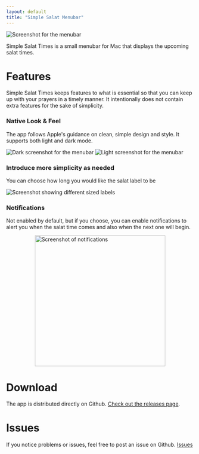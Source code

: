 ```yaml
---
layout: default
title: "Simple Salat Menubar"
---
```


<img src="{{site.baseurl}}/assets/images/dark-screenshot-large.png" alt="Screenshot for the menubar" class="image-full"/>


Simple Salat Times is a small menubar for Mac that displays the upcoming salat times.

# Features

Simple Salat Times keeps features to what is essential so that you can keep up with your prayers in a timely manner. It intentionally does not contain extra features for the sake of simplicity.

### Native Look & Feel

The app follows Apple's guidance on clean, simple design and style. It supports both light and dark mode.

<section class="info">
<img src="{{site.baseurl}}/assets/images/dark-screenshot.png" alt="Dark screenshot for the menubar"/>
<img src="{{site.baseurl}}/assets/images/light-screenshot.png" alt="Light screenshot for the menubar"/>
</section>

### Introduce more simplicity as needed

You can choose how long you would like the salat label to be

<img src="{{site.baseurl}}/assets/images/label-demo.gif" alt="Screenshot showing different sized labels" class="image-full"/>

### Notifications

Not enabled by default, but if you choose, you can enable notifications to alert you when the salat time comes and also when the next one will begin.

<img src="{{site.baseurl}}/assets/images/notification-demo.png" alt="Screenshot of notifications" style="width:350px;margin-left: auto;margin-right: auto;display:block;"/>

# Download

The app is distributed directly on Github. [Check out the releases page](https://github.com/heyitsaamir/SalatTimesBar/releases).

# Issues

If you notice problems or issues, feel free to post an issue on Github. [Issues](https://developer.apple.com/)